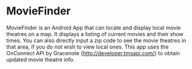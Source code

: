 # MovieFinder
MovieFinder is an Android App that can locate and display local movie theatres on a map. It displays a listing of current movies and their show times. You can also directly input a zip code to see the movie theatres in that area, if you do not wish to view local ones. This app uses the OnConnect API by Gracenote (http://developer.tmsapi.com/) to obtain updated movie theatre info.
